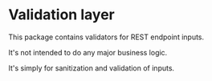 # Validation layer

This package contains validators for REST endpoint inputs.

It's not intended to do any major business logic. 

It's simply for sanitization and validation of inputs.

